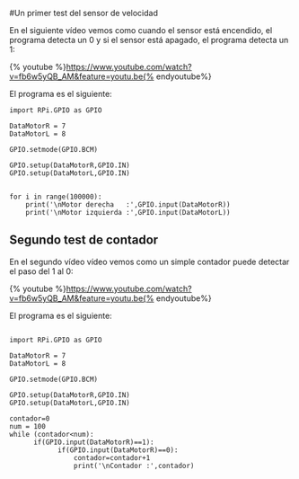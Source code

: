#Un primer test del sensor de velocidad

En el siguiente vídeo vemos como cuando el sensor está encendido, el programa detecta un 0 y si el sensor está apagado, el programa detecta un 1:

{% youtube %}https://www.youtube.com/watch?v=fb6w5yQB_AM&feature=youtu.be{% endyoutube%}


El programa es el siguiente:
```cpp+lineNumbers:true
import RPi.GPIO as GPIO

DataMotorR = 7
DataMotorL = 8

GPIO.setmode(GPIO.BCM)

GPIO.setup(DataMotorR,GPIO.IN)
GPIO.setup(DataMotorL,GPIO.IN)


for i in range(100000):
    print('\nMotor derecha   :',GPIO.input(DataMotorR))
    print('\nMotor izquierda :',GPIO.input(DataMotorL))
```
## Segundo test de contador
En el segundo vídeo vídeo vemos como un simple contador puede detectar el paso del 1 al 0:

{% youtube %}https://www.youtube.com/watch?v=fb6w5yQB_AM&feature=youtu.be{% endyoutube%}


El programa es el siguiente:
```cpp+lineNumbers:true

import RPi.GPIO as GPIO

DataMotorR = 7
DataMotorL = 8

GPIO.setmode(GPIO.BCM)

GPIO.setup(DataMotorR,GPIO.IN)
GPIO.setup(DataMotorL,GPIO.IN)

contador=0
num = 100
while (contador<num):
      if(GPIO.input(DataMotorR)==1):
            if(GPIO.input(DataMotorR)==0):
                contador=contador+1
                print('\nContador :',contador)
```